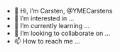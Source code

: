 - 👋 Hi, I’m Carsten, @YMECarstens
- 👀 I’m interested in ...
- 🌱 I’m currently learning ...
- 💞️ I’m looking to collaborate on ...
- 📫 How to reach me ...

<!---
YMECarstens/YMECarstens is a ✨ special ✨ repository because its `README.md` (this file) appears on your GitHub profile.
You can click the Preview link to take a look at your changes.
--->
